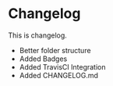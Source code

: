 # Changelog

This is changelog.

- Better folder structure
- Added Badges
- Added TravisCI Integration
- Added CHANGELOG.md
